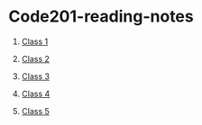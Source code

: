 # Code201-reading-notes
1. [Class 1](https://github.com/bkhanal4351/Code201-reading-notes/blob/main/class01.md)

2. [Class 2](https://github.com/bkhanal4351/Code201-reading-notes/blob/main/class02.md)

3. [Class 3](https://github.com/bkhanal4351/Code201-reading-notes/blob/main/class03.md)

4. [Class 4](https://github.com/bkhanal4351/Code201-reading-notes/blob/main/class04.md)

5. [Class 5]()